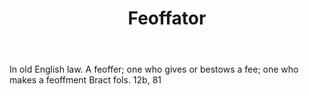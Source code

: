 ---
title: Feoffator
letter: F
permalink: "/definitions/bld-feoffator.html"
body: In old English law. A feoffer; one who gives or bestows a fee; one who makes
  a feoffment Bract fols. 12b, 81
published_at: '2018-07-07'
source: Black's Law Dictionary 2nd Ed (1910)
layout: post
---